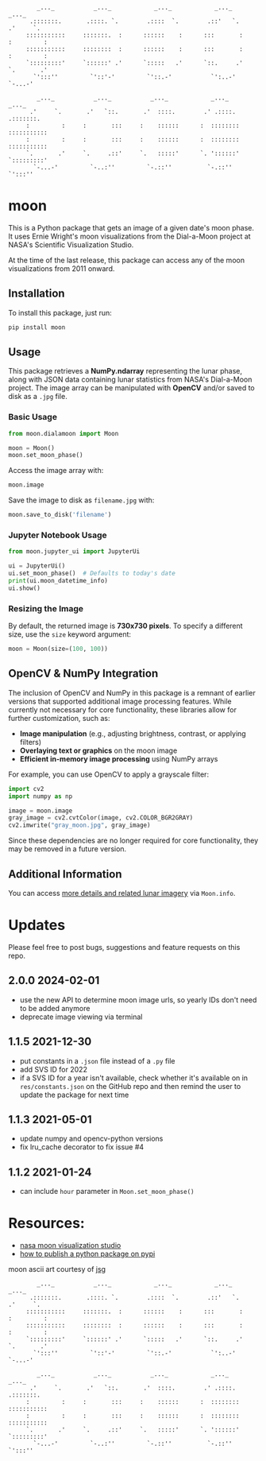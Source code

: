 ```
        _..._           _..._            _..._            _..._            _..._
      .:::::::.       .::::. `.        .::::  `.        .::'   `.        .'     `.
     :::::::::::     :::::::.  :      ::::::    :      :::       :      :         :  
     :::::::::::     ::::::::  :      ::::::    :      :::       :      :         :
     `:::::::::'     `::::::' .'      `:::::   .'      `::.     .'      `.       .'
       `':::''         `'::'-'         `'::.-'           `':..-'          `-...-'

        _..._           _..._           _..._            _..._            _..._
      .'     `.       .'   `::.       .'  ::::.        .' .::::.        .:::::::.
     :         :     :       :::     :    ::::::      :  ::::::::      ::::::::::: 
     :         :     :       :::     :    ::::::      :  ::::::::      :::::::::::
     `.       .'     `.     .::'     `.   :::::'      `. '::::::'      `:::::::::'
       `-...-'         `-..:''         `-.::''          `-.::''          `':::''
```
       


# moon

This is a Python package that gets an image of a given date's moon phase. It uses Ernie Wright's moon visualizations from the Dial-a-Moon project at NASA's Scientific Visualization Studio.

At the time of the last release, this package can access any of the moon visualizations from 2011 onward.

## Installation

To install this package, just run:

```bash
pip install moon
```

## Usage

This package retrieves a **NumPy.ndarray** representing the lunar phase, along with JSON data containing lunar statistics from NASA's Dial-a-Moon project. The image array can be manipulated with **OpenCV** and/or saved to disk as a `.jpg` file.

### Basic Usage

```python
from moon.dialamoon import Moon

moon = Moon()
moon.set_moon_phase()
```

Access the image array with:

```python
moon.image
```

Save the image to disk as `filename.jpg` with:

```python
moon.save_to_disk('filename')
```

### Jupyter Notebook Usage

```python
from moon.jupyter_ui import JupyterUi

ui = JupyterUi()
ui.set_moon_phase()  # Defaults to today's date
print(ui.moon_datetime_info)
ui.show()
```

### Resizing the Image

By default, the returned image is **730x730 pixels**. To specify a different size, use the `size` keyword argument:

```python
moon = Moon(size=(100, 100))
```

## OpenCV & NumPy Integration

The inclusion of OpenCV and NumPy in this package is a remnant of earlier versions that supported additional image processing features. While currently not necessary for core functionality, these libraries allow for further customization, such as:

- **Image manipulation** (e.g., adjusting brightness, contrast, or applying filters)
- **Overlaying text or graphics** on the moon image
- **Efficient in-memory image processing** using NumPy arrays

For example, you can use OpenCV to apply a grayscale filter:

```python
import cv2
import numpy as np

image = moon.image
gray_image = cv2.cvtColor(image, cv2.COLOR_BGR2GRAY)
cv2.imwrite("gray_moon.jpg", gray_image)
```

Since these dependencies are no longer required for core functionality, they may be removed in a future version.

## Additional Information

You can access [more details and related lunar imagery](https://svs.gsfc.nasa.gov/help/#apis-dialamoon) via `Moon.info`.


# Updates

Please feel free to post bugs, suggestions and feature requests on this repo. 

## 2.0.0 2024-02-01
- use the new API to determine moon image urls, so yearly IDs don't need to be added anymore
- deprecate image viewing via terminal
## 1.1.5 2021-12-30
- put constants in a `.json` file instead of a `.py` file
- add SVS ID for 2022
- if a SVS ID for a year isn't available, check whether it's available on in `res/constants.json` on the GitHub repo and then remind the user to update the package for next time
## 1.1.3 2021-05-01
- update numpy and opencv-python versions
- fix lru_cache decorator to fix issue #4
## 1.1.2 2021-01-24
- can include `hour` parameter in `Moon.set_moon_phase()`


# Resources:
- [nasa moon visualization studio](https://svs.gsfc.nasa.gov/4442)
- [how to publish a python package on pypi](https://medium.com/@joel.barmettler/how-to-upload-your-python-package-to-pypi-65edc5fe9c56)


moon ascii art courtesy of [jsg](http://www.ascii-art.de/ascii/mno/moon.txt)
```
        _..._           _..._            _..._            _..._            _..._
      .:::::::.       .::::. `.        .::::  `.        .::'   `.        .'     `.
     :::::::::::     :::::::.  :      ::::::    :      :::       :      :         :  
     :::::::::::     ::::::::  :      ::::::    :      :::       :      :         :
     `:::::::::'     `::::::' .'      `:::::   .'      `::.     .'      `.       .'
       `':::''         `'::'-'         `'::.-'           `':..-'          `-...-'

        _..._           _..._           _..._            _..._            _..._
      .'     `.       .'   `::.       .'  ::::.        .' .::::.        .:::::::.
     :         :     :       :::     :    ::::::      :  ::::::::      ::::::::::: 
     :         :     :       :::     :    ::::::      :  ::::::::      :::::::::::
     `.       .'     `.     .::'     `.   :::::'      `. '::::::'      `:::::::::'
       `-...-'         `-..:''         `-.::''          `-.::''          `':::''
```
       



